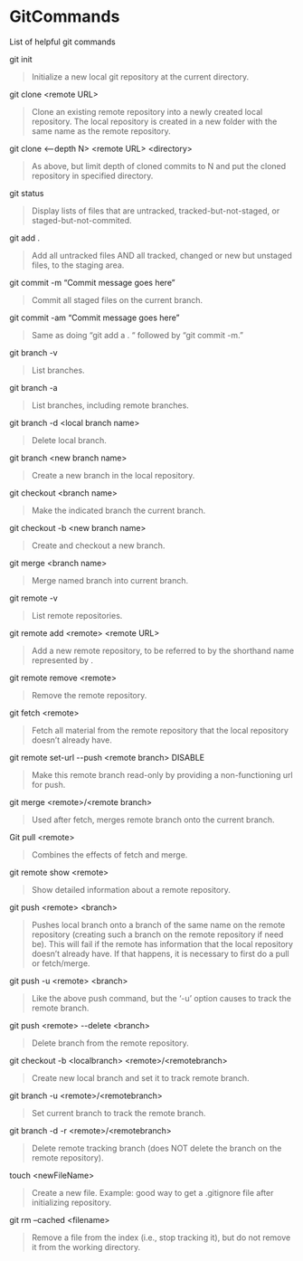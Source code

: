 # GitCommands
List of helpful git commands

git init   
>Initialize a new local git repository at the current directory.

git clone \<remote URL\>  
>Clone an existing remote repository into a newly created local repository. The local repository is 
created in a new folder with the same name as the remote repository.


git clone \<–depth N\> \<remote URL\> \<directory\>    
>As above, but limit depth of cloned commits to N and put the cloned repository in specified directory.


git status  
>Display lists of files that are untracked, tracked-but-not-staged, or staged-but-not-commited.


git add .   
>Add all untracked files AND all tracked, changed or new but unstaged files, to the staging area.


git commit -m “Commit message goes here”   
>Commit all staged files on the current branch.


git commit -am “Commit message goes here”   
>Same as doing “git add a . “ followed by “git commit -m.”


git branch -v   
>List branches.


git branch -a   
>List branches, including remote branches.


git branch -d \<local branch name\>   
>Delete local branch.


git branch \<new branch name\>   
>Create a new branch in the local repository.


git checkout \<branch name\>   
>Make the indicated branch the current branch.


git checkout -b \<new branch name\>   
>Create and checkout a new branch.


git merge \<branch name\>   
>Merge named branch into current branch.


git remote -v   
>List remote repositories.


git remote add  \<remote\>  \<remote URL\>   
>Add a new remote repository, to be referred to by the shorthand name represented by <remote>.


git remote remove \<remote\>   
>Remove the remote repository.


git fetch \<remote\>   
>Fetch all material from the remote repository that the local repository doesn’t already have.


git remote set-url  --push \<remote branch\> DISABLE   
>Make this remote branch read-only by providing a non-functioning url for push.


git merge \<remote\>/\<remote branch\>   
>Used after fetch, merges remote branch onto the current branch.


Git pull \<remote\>   
>Combines the effects of fetch and merge.


git remote show \<remote\>   
>Show detailed information about a remote repository.


git push \<remote\> \<branch\>   
>Pushes local branch onto a branch of the same name on the remote repository (creating 
such a branch on the remote repository if need be). This will fail if the remote has 
information that the local repository doesn’t already have. If that happens, it is 
necessary to first do a pull or fetch/merge.


git push -u \<remote\> \<branch\>   
>Like the above push command, but the ‘-u’ option causes <branch> to track the remote branch.


git push \<remote\> --delete \<branch\>   
>Delete branch from the remote repository.


git checkout -b \<localbranch\>  \<remote\>/\<remotebranch\>   
>Create new local branch and set it  to track remote branch.


git branch -u   \<remote\>/\<remotebranch\>   
>Set current branch to track the remote branch.


git branch -d -r \<remote\>/\<remotebranch\>   
>Delete remote tracking branch (does NOT delete the branch on the remote repository).


touch \<newFileName\>   
>Create a new file. Example: good way to get a .gitignore file after initializing repository.


git rm –cached \<filename\>   
>Remove a file from the index (i.e., stop tracking it), but do not remove it from the working directory.


